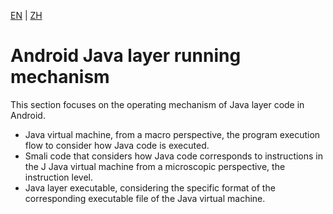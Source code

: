 [EN](./readme.md) | [ZH](./readme-zh.md)
# Android Java layer running mechanism


This section focuses on the operating mechanism of Java layer code in Android.


- Java virtual machine, from a macro perspective, the program execution flow to consider how Java code is executed.
- Smali code that considers how Java code corresponds to instructions in the J Java virtual machine from a microscopic perspective, the instruction level.
- Java layer executable, considering the specific format of the corresponding executable file of the Java virtual machine.

